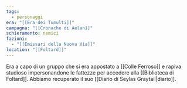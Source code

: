 ```yaml
---
tags:
  - personaggi
era: "[[Era dei Tumulti]]"
campagna: "[[Cronache di Aelan]]"
schieramento: nemici
fazioni:
  - "[[Emissari della Nuova Via]]"
location: "[[Foltard]]"
---
```

Era a capo di un gruppo che si era appostato a [[Colle Ferroso]] e rapiva studioso impersonandone le fattezze per accedere alla [[Biblioteca di Foltard]]. Abbiamo recuperato il suo [[Diario di Seylas Graytail|diario]].